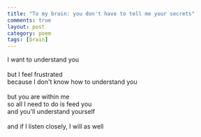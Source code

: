 ```yaml
---
title: "To my brain: you don't have to tell me your secrets"
comments: true
layout: post
category: poem
tags: [brain]
---
```


I want to understand you<br>
<br>
but I feel frustrated<br>
because I don't know how to understand you<br>
<br>
but you are within me<br>
so all I need to do is feed you<br>
and you'll understand yourself<br>
<br>
and if I listen closely, I will as well<br>
